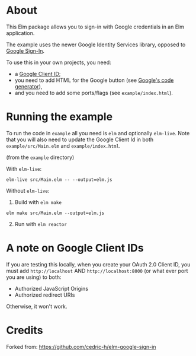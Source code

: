 # About

This Elm package allows you to sign-in with Google credentials in an Elm application.

The example uses the newer Google Identity Services library, opposed to [Google Sign-In](https://developers.google.com/identity/gsi/web/guides/migration).

To use this in your own projects, you need:

- a [Google Client ID](https://support.google.com/cloud/answer/6158849);
- you need to add HTML for the Google button (see [Google's code generator](https://developers.google.com/identity/gsi/web/tools/configurator)),
- and you need to add some ports/flags (see `example/index.html`).


# Running the example

To run the code in `example` all you need is `elm` and optionally `elm-live`.
Note that you will also need to update the Google Client Id in both `example/src/Main.elm` and `example/index.html`.

(from the `example` directory)

With `elm-live`:

```
elm-live src/Main.elm -- --output=elm.js
```

Without `elm-live`:

1. Build with `elm make`

```
elm make src/Main.elm --output=elm.js
```

2. Run with `elm reactor`


# A note on Google Client IDs

If you are testing this locally, when you create your OAuth 2.0 Client ID, you must add
`http://localhost` AND `http://localhost:8000`
(or what ever port you are using) to both:

- Authorized JavaScript Origins
- Authorized redirect URIs

Otherwise, it won't work.

# Credits

Forked from: https://github.com/cedric-h/elm-google-sign-in

